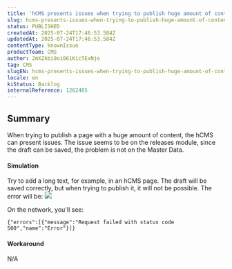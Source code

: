 ```yaml
---
title: 'hCMS presents issues when trying to publish huge amount of content'
slug: hcms-presents-issues-when-trying-to-publish-huge-amount-of-content
status: PUBLISHED
createdAt: 2025-07-24T17:46:53.584Z
updatedAt: 2025-07-24T17:46:53.584Z
contentType: knownIssue
productTeam: CMS
author: 2mXZkbi0oi061KicTExNjo
tag: CMS
slugEN: hcms-presents-issues-when-trying-to-publish-huge-amount-of-content
locale: en
kiStatus: Backlog
internalReference: 1262405
---
```


## Summary


When trying to publish a page with a huge amount of content, the hCMS can present issues. The issue seems to be on the releases module, since the draft can be saved, the problem is not on the Master Data.


#### Simulation


Try to add a long text, for example, in an hCMS page. The draft will be saved correctly, but when trying to publish it, it will not be possible. The error will be:
 ![](https://vtexhelp.zendesk.com/attachments/token/YmERJsiEpxbtpSzCa7heytRjs/?name=image.png)

On the network, you'll see:

    {"errors":[{"message":"Request failed with status code 500","name":"Error"}]}




#### Workaround


N/A



